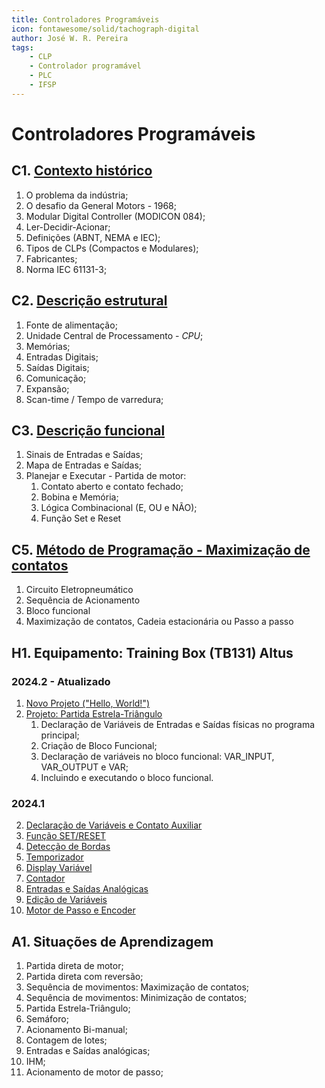 ```yaml
---
title: Controladores Programáveis
icon: fontawesome/solid/tachograph-digital
author: José W. R. Pereira
tags: 
    - CLP
    - Controlador programável
    - PLC
    - IFSP
---
```




# Controladores Programáveis



## C1. [Contexto histórico](slides/aula01-contexto_historico.pdf)

1. O problema da indústria;
2. O desafio da General Motors - 1968;
3. Modular Digital Controller (MODICON 084);
4. Ler-Decidir-Acionar;
5. Definições (ABNT, NEMA e IEC);
6. Tipos de CLPs (Compactos e Modulares);
7. Fabricantes;
8. Norma IEC 61131-3;



## C2. [Descrição estrutural](slides/aula02-descricao_estrutural.pdf)

1. Fonte de alimentação;
2. Unidade Central de Processamento - *CPU*;
3. Memórias;
4. Entradas Digitais;
5. Saídas Digitais;
6. Comunicação;
7. Expansão;
7. Scan-time / Tempo de varredura;



## C3. [Descrição funcional](slides/aula03-descricao_funcional.pdf)

1. Sinais de Entradas e Saídas;
2. Mapa de Entradas e Saídas;
3. Planejar e Executar - Partida de motor:
	1. Contato aberto e contato fechado;
	2. Bobina e Memória;
	3. Lógica Combinacional (E, OU e NÃO);
	4. Função Set e Reset

## C5. [Método de Programação - Maximização de contatos](slides/aula05-metodos_programacao_max.pdf)

1. Circuito Eletropneumático
2. Sequência de Acionamento
3. Bloco funcional
4. Maximização de contatos, Cadeia estacionária ou Passo a passo


## H1. Equipamento: Training Box (TB131) Altus

### 2024.2 - Atualizado
1. [Novo Projeto ("Hello, World!")](altus_tb131/h1_1-novo_projeto.md)
2. [Projeto: Partida Estrela-Triângulo](altus_tb131/h1_2-projeto_partida_estrela_triangulo.md)
	1. Declaração de Variáveis de Entradas e Saídas físicas no programa principal;
	2. Criação de Bloco Funcional;
	3. Declaração de variáveis no bloco funcional: VAR_INPUT, VAR_OUTPUT e VAR;
	4. Incluindo e executando o bloco funcional.


### 2024.1 
2. [Declaração de Variáveis e Contato Auxiliar](altus_tb131/memoria.md)
3. [Função SET/RESET](altus_tb131/set_reset.md)
4. [Detecção de Bordas](altus_tb131/borda_subida_descida.md)
5. [Temporizador](altus_tb131/temporizador.md)
6. [Display Variável](altus_tb131/ihm_display_var.md)
7. [Contador](altus_tb131/contador.md)
8. [Entradas e Saídas Analógicas](altus_tb131/analog_entradas_saidas.md)
9. [Edição de Variáveis](altus_tb131/ihm_edita_var.md)
10. [Motor de Passo e Encoder](altus_tb131/saidas_entradas_rapidas.md)




## A1. Situações de Aprendizagem

1. Partida direta de motor;
2. Partida direta com reversão;
3. Sequência de movimentos: Maximização de contatos;
4. Sequência de movimentos: Minimização de contatos;
5. Partida Estrela-Triângulo;
6. Semáforo;
7. Acionamento Bi-manual;
8. Contagem de lotes;
9. Entradas e Saídas analógicas;
10. IHM;
11. Acionamento de motor de passo;


